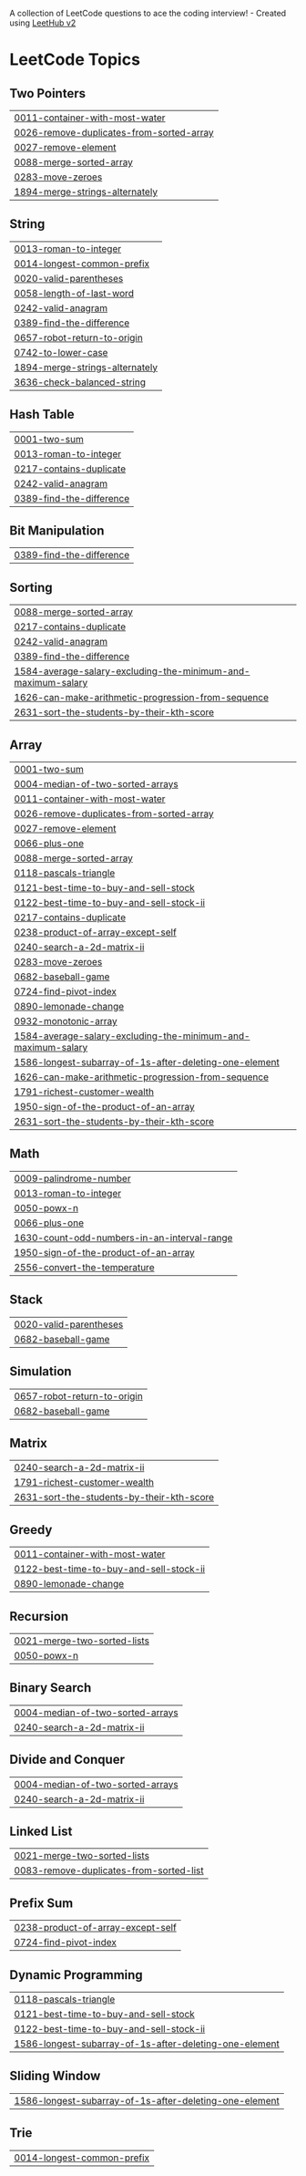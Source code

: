 A collection of LeetCode questions to ace the coding interview! - Created using [LeetHub v2](https://github.com/arunbhardwaj/LeetHub-2.0)
<!---LeetCode Topics Start-->
# LeetCode Topics
## Two Pointers
|  |
| ------- |
| [0011-container-with-most-water](https://github.com/anuragprasoon/MyLeetCode/tree/master/0011-container-with-most-water) |
| [0026-remove-duplicates-from-sorted-array](https://github.com/anuragprasoon/MyLeetCode/tree/master/0026-remove-duplicates-from-sorted-array) |
| [0027-remove-element](https://github.com/anuragprasoon/MyLeetCode/tree/master/0027-remove-element) |
| [0088-merge-sorted-array](https://github.com/anuragprasoon/MyLeetCode/tree/master/0088-merge-sorted-array) |
| [0283-move-zeroes](https://github.com/anuragprasoon/MyLeetCode/tree/master/0283-move-zeroes) |
| [1894-merge-strings-alternately](https://github.com/anuragprasoon/MyLeetCode/tree/master/1894-merge-strings-alternately) |
## String
|  |
| ------- |
| [0013-roman-to-integer](https://github.com/anuragprasoon/MyLeetCode/tree/master/0013-roman-to-integer) |
| [0014-longest-common-prefix](https://github.com/anuragprasoon/MyLeetCode/tree/master/0014-longest-common-prefix) |
| [0020-valid-parentheses](https://github.com/anuragprasoon/MyLeetCode/tree/master/0020-valid-parentheses) |
| [0058-length-of-last-word](https://github.com/anuragprasoon/MyLeetCode/tree/master/0058-length-of-last-word) |
| [0242-valid-anagram](https://github.com/anuragprasoon/MyLeetCode/tree/master/0242-valid-anagram) |
| [0389-find-the-difference](https://github.com/anuragprasoon/MyLeetCode/tree/master/0389-find-the-difference) |
| [0657-robot-return-to-origin](https://github.com/anuragprasoon/MyLeetCode/tree/master/0657-robot-return-to-origin) |
| [0742-to-lower-case](https://github.com/anuragprasoon/MyLeetCode/tree/master/0742-to-lower-case) |
| [1894-merge-strings-alternately](https://github.com/anuragprasoon/MyLeetCode/tree/master/1894-merge-strings-alternately) |
| [3636-check-balanced-string](https://github.com/anuragprasoon/MyLeetCode/tree/master/3636-check-balanced-string) |
## Hash Table
|  |
| ------- |
| [0001-two-sum](https://github.com/anuragprasoon/MyLeetCode/tree/master/0001-two-sum) |
| [0013-roman-to-integer](https://github.com/anuragprasoon/MyLeetCode/tree/master/0013-roman-to-integer) |
| [0217-contains-duplicate](https://github.com/anuragprasoon/MyLeetCode/tree/master/0217-contains-duplicate) |
| [0242-valid-anagram](https://github.com/anuragprasoon/MyLeetCode/tree/master/0242-valid-anagram) |
| [0389-find-the-difference](https://github.com/anuragprasoon/MyLeetCode/tree/master/0389-find-the-difference) |
## Bit Manipulation
|  |
| ------- |
| [0389-find-the-difference](https://github.com/anuragprasoon/MyLeetCode/tree/master/0389-find-the-difference) |
## Sorting
|  |
| ------- |
| [0088-merge-sorted-array](https://github.com/anuragprasoon/MyLeetCode/tree/master/0088-merge-sorted-array) |
| [0217-contains-duplicate](https://github.com/anuragprasoon/MyLeetCode/tree/master/0217-contains-duplicate) |
| [0242-valid-anagram](https://github.com/anuragprasoon/MyLeetCode/tree/master/0242-valid-anagram) |
| [0389-find-the-difference](https://github.com/anuragprasoon/MyLeetCode/tree/master/0389-find-the-difference) |
| [1584-average-salary-excluding-the-minimum-and-maximum-salary](https://github.com/anuragprasoon/MyLeetCode/tree/master/1584-average-salary-excluding-the-minimum-and-maximum-salary) |
| [1626-can-make-arithmetic-progression-from-sequence](https://github.com/anuragprasoon/MyLeetCode/tree/master/1626-can-make-arithmetic-progression-from-sequence) |
| [2631-sort-the-students-by-their-kth-score](https://github.com/anuragprasoon/MyLeetCode/tree/master/2631-sort-the-students-by-their-kth-score) |
## Array
|  |
| ------- |
| [0001-two-sum](https://github.com/anuragprasoon/MyLeetCode/tree/master/0001-two-sum) |
| [0004-median-of-two-sorted-arrays](https://github.com/anuragprasoon/MyLeetCode/tree/master/0004-median-of-two-sorted-arrays) |
| [0011-container-with-most-water](https://github.com/anuragprasoon/MyLeetCode/tree/master/0011-container-with-most-water) |
| [0026-remove-duplicates-from-sorted-array](https://github.com/anuragprasoon/MyLeetCode/tree/master/0026-remove-duplicates-from-sorted-array) |
| [0027-remove-element](https://github.com/anuragprasoon/MyLeetCode/tree/master/0027-remove-element) |
| [0066-plus-one](https://github.com/anuragprasoon/MyLeetCode/tree/master/0066-plus-one) |
| [0088-merge-sorted-array](https://github.com/anuragprasoon/MyLeetCode/tree/master/0088-merge-sorted-array) |
| [0118-pascals-triangle](https://github.com/anuragprasoon/MyLeetCode/tree/master/0118-pascals-triangle) |
| [0121-best-time-to-buy-and-sell-stock](https://github.com/anuragprasoon/MyLeetCode/tree/master/0121-best-time-to-buy-and-sell-stock) |
| [0122-best-time-to-buy-and-sell-stock-ii](https://github.com/anuragprasoon/MyLeetCode/tree/master/0122-best-time-to-buy-and-sell-stock-ii) |
| [0217-contains-duplicate](https://github.com/anuragprasoon/MyLeetCode/tree/master/0217-contains-duplicate) |
| [0238-product-of-array-except-self](https://github.com/anuragprasoon/MyLeetCode/tree/master/0238-product-of-array-except-self) |
| [0240-search-a-2d-matrix-ii](https://github.com/anuragprasoon/MyLeetCode/tree/master/0240-search-a-2d-matrix-ii) |
| [0283-move-zeroes](https://github.com/anuragprasoon/MyLeetCode/tree/master/0283-move-zeroes) |
| [0682-baseball-game](https://github.com/anuragprasoon/MyLeetCode/tree/master/0682-baseball-game) |
| [0724-find-pivot-index](https://github.com/anuragprasoon/MyLeetCode/tree/master/0724-find-pivot-index) |
| [0890-lemonade-change](https://github.com/anuragprasoon/MyLeetCode/tree/master/0890-lemonade-change) |
| [0932-monotonic-array](https://github.com/anuragprasoon/MyLeetCode/tree/master/0932-monotonic-array) |
| [1584-average-salary-excluding-the-minimum-and-maximum-salary](https://github.com/anuragprasoon/MyLeetCode/tree/master/1584-average-salary-excluding-the-minimum-and-maximum-salary) |
| [1586-longest-subarray-of-1s-after-deleting-one-element](https://github.com/anuragprasoon/MyLeetCode/tree/master/1586-longest-subarray-of-1s-after-deleting-one-element) |
| [1626-can-make-arithmetic-progression-from-sequence](https://github.com/anuragprasoon/MyLeetCode/tree/master/1626-can-make-arithmetic-progression-from-sequence) |
| [1791-richest-customer-wealth](https://github.com/anuragprasoon/MyLeetCode/tree/master/1791-richest-customer-wealth) |
| [1950-sign-of-the-product-of-an-array](https://github.com/anuragprasoon/MyLeetCode/tree/master/1950-sign-of-the-product-of-an-array) |
| [2631-sort-the-students-by-their-kth-score](https://github.com/anuragprasoon/MyLeetCode/tree/master/2631-sort-the-students-by-their-kth-score) |
## Math
|  |
| ------- |
| [0009-palindrome-number](https://github.com/anuragprasoon/MyLeetCode/tree/master/0009-palindrome-number) |
| [0013-roman-to-integer](https://github.com/anuragprasoon/MyLeetCode/tree/master/0013-roman-to-integer) |
| [0050-powx-n](https://github.com/anuragprasoon/MyLeetCode/tree/master/0050-powx-n) |
| [0066-plus-one](https://github.com/anuragprasoon/MyLeetCode/tree/master/0066-plus-one) |
| [1630-count-odd-numbers-in-an-interval-range](https://github.com/anuragprasoon/MyLeetCode/tree/master/1630-count-odd-numbers-in-an-interval-range) |
| [1950-sign-of-the-product-of-an-array](https://github.com/anuragprasoon/MyLeetCode/tree/master/1950-sign-of-the-product-of-an-array) |
| [2556-convert-the-temperature](https://github.com/anuragprasoon/MyLeetCode/tree/master/2556-convert-the-temperature) |
## Stack
|  |
| ------- |
| [0020-valid-parentheses](https://github.com/anuragprasoon/MyLeetCode/tree/master/0020-valid-parentheses) |
| [0682-baseball-game](https://github.com/anuragprasoon/MyLeetCode/tree/master/0682-baseball-game) |
## Simulation
|  |
| ------- |
| [0657-robot-return-to-origin](https://github.com/anuragprasoon/MyLeetCode/tree/master/0657-robot-return-to-origin) |
| [0682-baseball-game](https://github.com/anuragprasoon/MyLeetCode/tree/master/0682-baseball-game) |
## Matrix
|  |
| ------- |
| [0240-search-a-2d-matrix-ii](https://github.com/anuragprasoon/MyLeetCode/tree/master/0240-search-a-2d-matrix-ii) |
| [1791-richest-customer-wealth](https://github.com/anuragprasoon/MyLeetCode/tree/master/1791-richest-customer-wealth) |
| [2631-sort-the-students-by-their-kth-score](https://github.com/anuragprasoon/MyLeetCode/tree/master/2631-sort-the-students-by-their-kth-score) |
## Greedy
|  |
| ------- |
| [0011-container-with-most-water](https://github.com/anuragprasoon/MyLeetCode/tree/master/0011-container-with-most-water) |
| [0122-best-time-to-buy-and-sell-stock-ii](https://github.com/anuragprasoon/MyLeetCode/tree/master/0122-best-time-to-buy-and-sell-stock-ii) |
| [0890-lemonade-change](https://github.com/anuragprasoon/MyLeetCode/tree/master/0890-lemonade-change) |
## Recursion
|  |
| ------- |
| [0021-merge-two-sorted-lists](https://github.com/anuragprasoon/MyLeetCode/tree/master/0021-merge-two-sorted-lists) |
| [0050-powx-n](https://github.com/anuragprasoon/MyLeetCode/tree/master/0050-powx-n) |
## Binary Search
|  |
| ------- |
| [0004-median-of-two-sorted-arrays](https://github.com/anuragprasoon/MyLeetCode/tree/master/0004-median-of-two-sorted-arrays) |
| [0240-search-a-2d-matrix-ii](https://github.com/anuragprasoon/MyLeetCode/tree/master/0240-search-a-2d-matrix-ii) |
## Divide and Conquer
|  |
| ------- |
| [0004-median-of-two-sorted-arrays](https://github.com/anuragprasoon/MyLeetCode/tree/master/0004-median-of-two-sorted-arrays) |
| [0240-search-a-2d-matrix-ii](https://github.com/anuragprasoon/MyLeetCode/tree/master/0240-search-a-2d-matrix-ii) |
## Linked List
|  |
| ------- |
| [0021-merge-two-sorted-lists](https://github.com/anuragprasoon/MyLeetCode/tree/master/0021-merge-two-sorted-lists) |
| [0083-remove-duplicates-from-sorted-list](https://github.com/anuragprasoon/MyLeetCode/tree/master/0083-remove-duplicates-from-sorted-list) |
## Prefix Sum
|  |
| ------- |
| [0238-product-of-array-except-self](https://github.com/anuragprasoon/MyLeetCode/tree/master/0238-product-of-array-except-self) |
| [0724-find-pivot-index](https://github.com/anuragprasoon/MyLeetCode/tree/master/0724-find-pivot-index) |
## Dynamic Programming
|  |
| ------- |
| [0118-pascals-triangle](https://github.com/anuragprasoon/MyLeetCode/tree/master/0118-pascals-triangle) |
| [0121-best-time-to-buy-and-sell-stock](https://github.com/anuragprasoon/MyLeetCode/tree/master/0121-best-time-to-buy-and-sell-stock) |
| [0122-best-time-to-buy-and-sell-stock-ii](https://github.com/anuragprasoon/MyLeetCode/tree/master/0122-best-time-to-buy-and-sell-stock-ii) |
| [1586-longest-subarray-of-1s-after-deleting-one-element](https://github.com/anuragprasoon/MyLeetCode/tree/master/1586-longest-subarray-of-1s-after-deleting-one-element) |
## Sliding Window
|  |
| ------- |
| [1586-longest-subarray-of-1s-after-deleting-one-element](https://github.com/anuragprasoon/MyLeetCode/tree/master/1586-longest-subarray-of-1s-after-deleting-one-element) |
## Trie
|  |
| ------- |
| [0014-longest-common-prefix](https://github.com/anuragprasoon/MyLeetCode/tree/master/0014-longest-common-prefix) |
<!---LeetCode Topics End-->